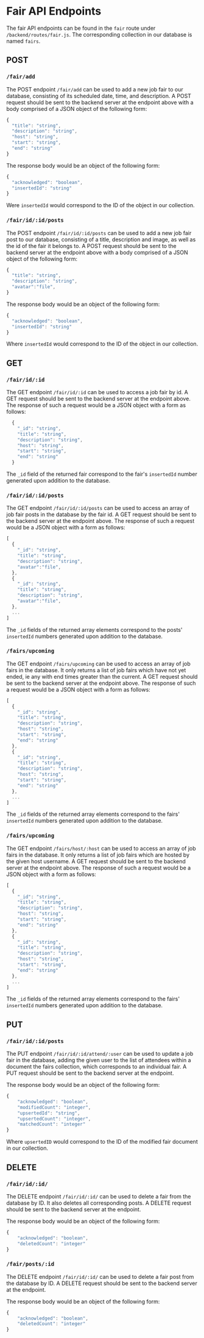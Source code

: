 # Fair API Endpoints

The fair API endpoints can be found in the `fair` route under `/backend/routes/fair.js`. The corresponding collection in our database is named `fairs`.

## POST

### `/fair/add`

The POST endpoint `/fair/add` can be used to add a new job fair to our database, consisting of its scheduled date, time, and description.
A POST request should be sent to the backend server at the endpoint above with a body comprised of a JSON object of the following form:

```js
{
  "title": "string",
  "description": "string",
  "host": "string",
  "start": "string",
  "end": "string"
}
```

The response body would be an object of the following form:

```js
{
  "acknowledged": "boolean",
  "insertedId": "string"
}
```

Were `insertedId` would correspond to the ID of the object in our collection.

### `/fair/id/:id/posts`

The POST endpoint `/fair/id/:id/posts` can be used to add a new job fair post to our database, consisting of a title, description and image, 
as well as the id of the fair it belongs to. A POST request should be sent to the backend server at the endpoint above with a body comprised of a JSON object of the following form:

```js
{
  "title": "string",
  "description": "string",
  "avatar":"file",
}
```

The response body would be an object of the following form:

```js
{
  "acknowledged": "boolean",
  "insertedId": "string"
}
```

Where `insertedId` would correspond to the ID of the object in our collection.


## GET

### `/fair/id/:id`

The GET endpoint `/fair/id/:id` can be used to access a job fair by id.
A GET request should be sent to the backend server at the endpoint above. 
The response of such a request would be a JSON object with a form as follows:

```js
  {
    "_id": "string",
    "title": "string",
    "description": "string",
    "host": "string",
    "start": "string",
    "end": "string"
  }
```

The `_id` field of the returned fair correspond to the fair's `insertedId` number generated upon addition to the database.

### `/fair/id/:id/posts`

The GET endpoint `/fair/id/:id/posts` can be used to access an array of job fair posts in the database by the fair id.
A GET request should be sent to the backend server at the endpoint above. The response of such a request would be a JSON object with a form as follows:

```js
[
  {
    "_id": "string",
    "title": "string",
    "description": "string",
    "avatar":"file",
  },
  {
    "_id": "string",
    "title": "string",
    "description": "string",
    "avatar":"file",
  },
  ...
]
```

The `_id` fields of the returned array elements correspond to the posts' `insertedId` numbers generated upon addition to the database.


### `/fairs/upcoming`

The GET endpoint `/fairs/upcoming` can be used to access an array of job fairs in the database. 
It only returns a list of job fairs which have not yet ended, ie any with end times greater than the current.
A GET request should be sent to the backend server at the endpoint above. The response of such a request would be a JSON object with a form as follows:

```js
[
  {
    "_id": "string",
    "title": "string",
    "description": "string",
    "host": "string",
    "start": "string",
    "end": "string"
  },
  {
    "_id": "string",
    "title": "string",
    "description": "string",
    "host": "string",
    "start": "string",
    "end": "string"
  },
  ...
]
```

The `_id` fields of the returned array elements correspond to the fairs' `insertedId` numbers generated upon addition to the database.


### `/fairs/upcoming`

The GET endpoint `/fairs/host/:host` can be used to access an array of job fairs in the database.
It only returns a list of job fairs which are hosted by the given host username.
A GET request should be sent to the backend server at the endpoint above. The response of such a request would be a JSON object with a form as follows:

```js
[
  {
    "_id": "string",
    "title": "string",
    "description": "string",
    "host": "string",
    "start": "string",
    "end": "string"
  },
  {
    "_id": "string",
    "title": "string",
    "description": "string",
    "host": "string",
    "start": "string",
    "end": "string"
  },
  ...
]
```

The `_id` fields of the returned array elements correspond to the fairs' `insertedId` numbers generated upon addition to the database.

## PUT

### `/fair/id/:id/posts`

The PUT endpoint `/fair/id/:id/attend/:user` can be used to update a job fair in the database, adding the given user to 
the list of attendees within a document the fairs collection, which corresponds to an individual fair.
A PUT request should be sent to the backend server at the endpoint.

The response body would be an object of the following form:

```js
{
    "acknowledged": "boolean",
    "modifiedCount": "integer",
    "upsertedId": "string",
    "upsertedCount": "integer",
    "matchedCount": "integer"
}
```

Where `upsertedID` would correspond to the ID of the modified fair document in our collection.

## DELETE

### `/fair/id/:id/`

The DELETE endpoint `/fair/id/:id/` can be used to delete a fair from the database by ID.
It also deletes all corresponding posts. A DELETE request should be sent to the backend server at the endpoint.

The response body would be an object of the following form:

```js
{
    "acknowledged": "boolean",
    "deletedCount": "integer"
}
```

### `/fair/posts/:id`

The DELETE endpoint `/fair/id/:id/` can be used to delete a fair post from the database by ID.
A DELETE request should be sent to the backend server at the endpoint.

The response body would be an object of the following form:

```js
{
    "acknowledged": "boolean",
    "deletedCount": "integer"
}
```

